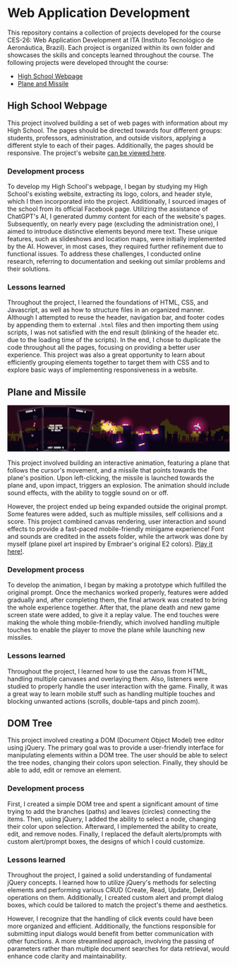 # Web Application Development

This repository contains a collection of projects developed for the course CES-26: Web Application Development at ITA (Instituto Tecnológico de Aeronáutica, Brazil). Each project is organized within its own folder and showcases the skills and concepts learned throughout the course. The following projects were developed throught the course:

+ [High School Webpage](https://emmanuelsdias.github.io/web-app-dev/high-school-webpage/)
+ [Plane and Missile](https://emmanuelsdias.github.io/web-app-dev/plane-and-missile/)

## High School Webpage

This project involved building a set of web pages with information about my High School. The pages should be directed towards four different groups: students, professors, administration, and outside visitors, applying a different style to each of their pages. Additionally, the pages should be responsive. The project's website [can be viewed here](https://emmanuelsdias.github.io/web-app-dev/high-school-webpage/).

### Development process

To develop my High School's webpage, I began by studying my High School's existing website, extracting its logo, colors, and header style, which I then incorporated into the project. Additionally, I sourced images of the school from its official Facebook page. Utilizing the assistance of ChatGPT's AI, I generated dummy content for each of the website's pages. Subsequently, on nearly every page (excluding the administration one), I aimed to introduce distinctive elements beyond mere text. These unique features, such as slideshows and location maps, were initially implemented by the AI. However, in most cases, they required further refinement due to functional issues. To address these challenges, I conducted online research, referring to documentation and seeking out similar problems and their solutions.

### Lessons learned

Throughout the project, I learned the foundations of HTML, CSS, and Javascript, as well as how to structure files in an organized manner. Although I attempted to reuse the header, navigation bar, and footer codes by appending them to external `.html` files and then importing them using scripts, I was not satisfied with the end result (blinking of the header etc. due to the loading time of the scripts). In the end, I chose to duplicate the code throughout all the pages, focusing on providing a better user experience. This project was also a great opportunity to learn about efficiently grouping elements together to target them with CSS and to explore basic ways of implementing responsiveness in a website.

## Plane and Missile

![Plane and Missile Screenshot Preview](./previews/plane-and-missile_banner.png)

This project involved building an interactive animation, featuring a plane that follows the cursor's movement, and a missile that points towards the plane's position. Upon left-clicking, the missile is launched towards the plane and, upon impact, triggers an explosion. The animation should include sound effects, with the ability to toggle sound on or off. 

However, the project ended up being expanded outside the original prompt. Some features were added, such as multiple missiles, self collisions and a score. This project combined canvas rendering, user interaction and sound effects to provide a fast-paced mobile-friendly minigame experience! Font and sounds are credited in the assets folder, while the artwork was done by myself (plane pixel art inspired by Embraer's original E2 colors). [Play it here!](https://emmanuelsdias.github.io/web-app-dev/plane-and-missile/).

### Development process

To develop the animation, I began by making a prototype which fulfilled the original prompt. Once the mechanics worked properly, features were added gradually and, after completing them, the final artwork was created to bring the whole experience together. After that, the plane death and new game screen state were added, to give it a replay value. The end touches were making the whole thing mobile-friendly, which involved handling multiple touches to enable the player to move the plane while launching new missiles.

### Lessons learned

Throughout the project, I learned how to use the canvas from HTML, handling multiple canvases and overlaying them. Also, listeners were studied to properly handle the user interaction with the game. Finally, it was a great way to learn mobile stuff such as handling multiple touches and blocking unwanted actions (scrolls, double-taps and pinch zoom).

## DOM Tree

This project involved creating a DOM (Document Object Model) tree editor using jQuery. The primary goal was to provide a user-friendly interface for manipulating elements within a DOM tree. The user should be able to select the tree nodes, changing their colors upon selection. Finally, they should be able to add, edit or remove an element. 

### Development process

First, I created a simple DOM tree and spent a significant amount of time trying to add the branches (paths) and leaves (circles) connecting the items. Then, using jQuery, I added the ability to select a node, changing their color upon selection. Afterward, I implemented the ability to create, edit, and remove nodes. Finally, I replaced the default alerts/prompts with custom alert/prompt boxes, the designs of which I could customize.

### Lessons learned

Throughout the project, I gained a solid understanding of fundamental jQuery concepts. I learned how to utilize jQuery's methods for selecting elements and performing various CRUD (Create, Read, Update, Delete) operations on them. Additionally, I created custom alert and prompt dialog boxes, which could be tailored to match the project's theme and aesthetics.

However, I recognize that the handling of click events could have been more organized and efficient. Additionally, the functions responsible for submitting input dialogs would benefit from better communication with other functions. A more streamlined approach, involving the passing of parameters rather than multiple document searches for data retrieval, would enhance code clarity and maintainability.